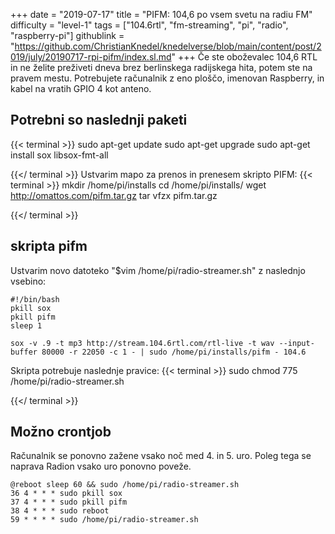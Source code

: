 +++
date = "2019-07-17"
title = "PIFM: 104,6 po vsem svetu na radiu FM"
difficulty = "level-1"
tags = ["104.6rtl", "fm-streaming", "pi", "radio", "raspberry-pi"]
githublink = "https://github.com/ChristianKnedel/knedelverse/blob/main/content/post/2019/july/20190717-rpi-pifm/index.sl.md"
+++
Če ste oboževalec 104,6 RTL in ne želite preživeti dneva brez berlinskega radijskega hita, potem ste na pravem mestu. Potrebujete računalnik z eno ploščo, imenovan Raspberry, in kabel na vratih GPIO 4 kot anteno.
## Potrebni so naslednji paketi

{{< terminal >}}
sudo apt-get update
sudo apt-get upgrade
sudo apt-get install sox libsox-fmt-all

{{</ terminal >}}
Ustvarim mapo za prenos in prenesem skripto PIFM:
{{< terminal >}}
mkdir /home/pi/installs
cd /home/pi/installs/
wget http://omattos.com/pifm.tar.gz
tar vfzx pifm.tar.gz

{{</ terminal >}}

## skripta pifm
Ustvarim novo datoteko "$vim /home/pi/radio-streamer.sh" z naslednjo vsebino:
```
#!/bin/bash 
pkill sox 
pkill pifm 
sleep 1 

sox -v .9 -t mp3 http://stream.104.6rtl.com/rtl-live -t wav --input-buffer 80000 -r 22050 -c 1 - | sudo /home/pi/installs/pifm - 104.6

```
Skripta potrebuje naslednje pravice:
{{< terminal >}}
sudo chmod 775 /home/pi/radio-streamer.sh

{{</ terminal >}}

## Možno crontjob
Računalnik se ponovno zažene vsako noč med 4. in 5. uro. Poleg tega se naprava Radion vsako uro ponovno poveže.
```
@reboot sleep 60 && sudo /home/pi/radio-streamer.sh 
36 4 * * * sudo pkill sox 
37 4 * * * sudo pkill pifm 
38 4 * * * sudo reboot 
59 * * * * sudo /home/pi/radio-streamer.sh

```